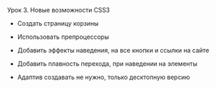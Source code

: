 Урок 3. Новые возможности CSS3

- Создать страницу корзины

- Использовать препроцессоры

- Добавить эффекты наведения, на все кнопки и ссылки на сайте

- Добавить плавность перехода, при наведении на элементы

- Адаптив создавать не нужно, только десктопную версию
